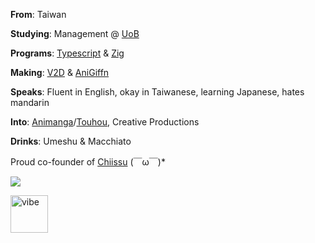 **From**: Taiwan

**Studying**: Management @ [UoB](https://www.bham.ac.uk/)

**Programs**: [Typescript](https://www.typescriptlang.org/) & [Zig](https://ziglang.org/)

**Making**: [V2D](https://github.com/chiissu/v2d) & [AniGiffn](https://giffn.frox.tw)

**Speaks**: Fluent in English, okay in Taiwanese, learning Japanese, hates mandarin

**Into**: [Animanga](https://frox.tw/anl)/[Touhou](https://touhou-project.news/), Creative Productions

**Drinks**: Umeshu & Macchiato

Proud co-founder of [Chiissu](https://github.com/chiissu) (￣ω￣)*

![](https://komarev.com/ghpvc/?username=froxcey&style=for-the-badge&color=d88516)

<img src="https://github.com/Avdan-OS/Compositor/assets/51555391/d0379882-f2dc-42e1-962f-b3f122db656f" alt="vibe" width="60"/>
